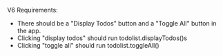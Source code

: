 V6 Requirements:
- There should be a "Display Todos" button and a "Toggle All" button in the app.
- Clicking "display todos" should run todolist.displayTodos()s
- Clicking "toggle all" should run todolist.toggleAll()
